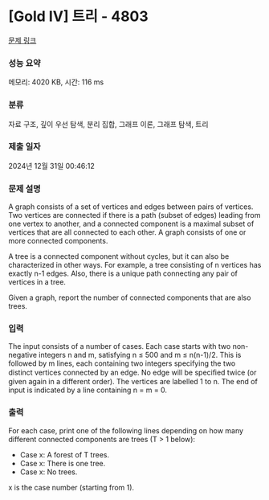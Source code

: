 # [Gold IV] 트리 - 4803 

[문제 링크](https://www.acmicpc.net/problem/4803) 

### 성능 요약

메모리: 4020 KB, 시간: 116 ms

### 분류

자료 구조, 깊이 우선 탐색, 분리 집합, 그래프 이론, 그래프 탐색, 트리

### 제출 일자

2024년 12월 31일 00:46:12

### 문제 설명

<p>A graph consists of a set of vertices and edges between pairs of vertices. Two vertices are connected if there is a path (subset of edges) leading from one vertex to another, and a connected component is a maximal subset of vertices that are all connected to each other. A graph consists of one or more connected components.</p>

<p>A tree is a connected component without cycles, but it can also be characterized in other ways. For example, a tree consisting of n vertices has exactly n-1 edges. Also, there is a unique path connecting any pair of vertices in a tree.</p>

<p>Given a graph, report the number of connected components that are also trees.</p>

### 입력 

 <p>The input consists of a number of cases. Each case starts with two non-negative integers n and m, satisfying n ≤ 500 and m ≤ n(n-1)/2. This is followed by m lines, each containing two integers specifying the two distinct vertices connected by an edge. No edge will be speciﬁed twice (or given again in a different order). The vertices are labelled 1 to n. The end of input is indicated by a line containing n = m = 0.</p>

### 출력 

 <p>For each case, print one of the following lines depending on how many different connected components are trees (T > 1 below):</p>

<ul>
	<li>Case x: A forest of T trees.</li>
	<li>Case x: There is one tree.</li>
	<li>Case x: No trees.</li>
</ul>

<p>x is the case number (starting from 1).</p>

